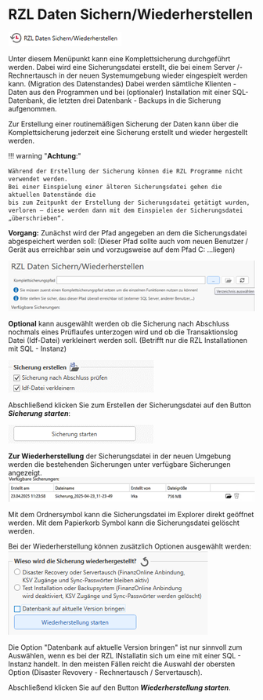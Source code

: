 # RZL Daten Sichern/Wiederherstellen

![RZL Daten Sichern/Wiederherstellen](img/DatenSichernWiederherstellen_Menue.png)


Unter diesem Menüpunkt kann eine Komplettsicherung durchgeführt werden.
Dabei wird eine Sicherungsdatei erstellt, die bei einem Server /- Rechnertausch in
der neuen Systemumgebung wieder eingespielt werden kann. (Migration des Datenstandes)
Dabei werden sämtliche Klienten - Daten aus den Programmen und bei (optionaler) Installation
mit einer SQL-Datenbank, die letzten drei Datenbank - Backups in die Sicherung aufgenommen.

Zur Erstellung einer routinemäßigen Sicherung der Daten kann über die Komplettsicherung
jederzeit eine Sicherung erstellt und wieder hergestellt werden.

!!! warning "**Achtung**:"
    
    Während der Erstellung der Sicherung können die RZL Programme nicht verwendet werden.
    Bei einer Einspielung einer älteren Sicherungsdatei gehen die aktuellen Datenstände die 
    bis zum Zeitpunkt der Erstellung der Sicherungsdatei getätigt wurden,
    verloren – diese werden dann mit dem Einspielen der Sicherungsdatei „überschrieben“.

**Vorgang:**
Zunächst wird der Pfad angegeben an dem die Sicherungsdatei abgespeichert werden soll:
 (Dieser Pfad sollte auch vom neuen Benutzer / Gerät aus erreichbar sein und vorzugsweise auf dem Pfad C: \...liegen)

![RZL Daten Sichern/Wiederherstellen](img/DatenSichernWiederherstellen_Komplettsicherungspfad.png)

**Optional** kann ausgewählt werden ob die Sicherung nach Abschluss nochmals eines Prüflaufes unterzogen wird und ob die Transaktionslog Datei (Idf-Datei) verkleinert werden soll.
(Betrifft nur die RZL Installationen mit SQL - Instanz)

![RZL Daten Sichern/Wiederherstellen](img/DatenSichernWiederherstellen_Sicherungerstellen.png)

Abschließend klicken Sie zum Erstellen der Sicherungsdatei auf den Button ***Sicherung starten***:

![RZL Daten Sichern/Wiederherstellen](img/DatenSichernWiederherstellen_Sicherungstarten.png)

**Zur Wiederherstellung** der Sicherungsdatei in der neuen Umgebung werden die bestehenden Sicherungen unter verfügbare Sicherungen angezeigt.
![RZL Daten Sichern/Wiederherstellen](img/DatenSichernWiederherstellen_verfuegbareSicherung.png)

Mit dem Ordnersymbol kann die Sicherungsdatei im Explorer direkt geöffnet werden. Mit dem Papierkorb Symbol kann die Sicherungsdatei gelöscht werden.

Bei der Wiederherstellung können zusätzlich Optionen ausgewählt werden:
![RZL Daten Sichern/Wiederherstellen](img/DatensichernWiederherstellen_Wiederherstellungstarten.png)

Die Option "Datenbank auf aktuelle Version bringen" ist nur sinnvoll zum Auswählen, wenn es bei der RZL INstallatin sich um eine mit einer SQL - Instanz handelt. In den meisten Fällen reicht die Auswahl der obersten Option (Disaster Revovery - Rechnertausch / Servertausch).

Abschließend klicken Sie auf den Button ***Wiederherstellung starten***.

